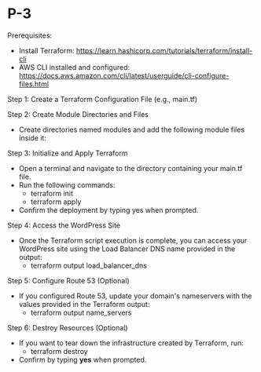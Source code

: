 # P-3

Prerequisites:
- Install Terraform: https://learn.hashicorp.com/tutorials/terraform/install-cli
- AWS CLI installed and configured: https://docs.aws.amazon.com/cli/latest/userguide/cli-configure-files.html

Step 1: Create a Terraform Configuration File (e.g., main.tf)

Step 2: Create Module Directories and Files
- Create directories named modules and add the following module files inside it:

Step 3: Initialize and Apply Terraform
- Open a terminal and navigate to the directory containing your main.tf file.
- Run the following commands:
  - terraform init
  - terraform apply
- Confirm the deployment by typing yes when prompted.

Step 4: Access the WordPress Site
- Once the Terraform script execution is complete, you can access your WordPress site using the Load Balancer DNS name provided in the output:
  - terraform output load_balancer_dns

Step 5: Configure Route 53 (Optional)
- If you configured Route 53, update your domain's nameservers with the values provided in the Terraform output:
  - terraform output name_servers

Step 6: Destroy Resources (Optional)
- If you want to tear down the infrastructure created by Terraform, run:
  - terraform destroy
- Confirm by typing **yes** when prompted.
